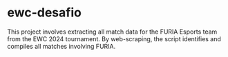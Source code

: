 # ewc-desafio
This project involves extracting all match data for the FURIA Esports team from the EWC 2024 tournament. By web-scraping, the script identifies and compiles all matches involving FURIA. 
